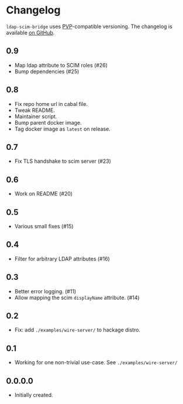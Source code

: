 # Changelog

`ldap-scim-bridge` uses [PVP][1]-compatible versioning.
The changelog is available [on GitHub][2].

## 0.9

- Map ldap attribute to SCIM roles (#26)
- Bump dependencies (#25)

## 0.8

- Fix repo home url in cabal file.
- Tweak README.
- Maintainer script.
- Bump parent docker image.
- Tag docker image as `latest` on release.

## 0.7

- Fix TLS handshake to scim server (#23)

## 0.6

- Work on README (#20)

## 0.5

- Various small fixes (#15)

## 0.4

- Filter for arbitrary LDAP attributes (#16)

## 0.3

- Better error logging. (#11)
- Allow mapping the scim `displayName` attribute. (#14)

## 0.2

* Fix: add `./examples/wire-server/` to hackage distro.

## 0.1

* Working for one non-trivial use-case.  See `./examples/wire-server/`

## 0.0.0.0

* Initially created.

[1]: https://pvp.haskell.org
[2]: https://github.com/wireapp/ldap-scim-bridge/releases
